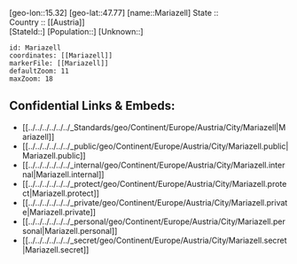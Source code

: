 ﻿---
location: [47.77,15.32] 
mapzoom: [7,12] 
mapmarker: city 
type: City
tags:
- geo/City


SpocWebEntityId: 32285
isDeleted: false
confidential: public

---
[geo-lon::15.32] 
[geo-lat::47.77] 
[name::Mariazell] 
State ::  
Country :: [[Austria]]  
[StateId::] 
[Population::] 
[Unknown::] 


```leaflet
id: Mariazell
coordinates: [[Mariazell]] 
markerFile: [[Mariazell]] 
defaultZoom: 11 
maxZoom: 18
```


## Confidential Links & Embeds: 
- [[../../../../../../_Standards/geo/Continent/Europe/Austria/City/Mariazell|Mariazell]] 
- [[../../../../../../_public/geo/Continent/Europe/Austria/City/Mariazell.public|Mariazell.public]] 
- [[../../../../../../_internal/geo/Continent/Europe/Austria/City/Mariazell.internal|Mariazell.internal]] 
- [[../../../../../../_protect/geo/Continent/Europe/Austria/City/Mariazell.protect|Mariazell.protect]] 
- [[../../../../../../_private/geo/Continent/Europe/Austria/City/Mariazell.private|Mariazell.private]] 
- [[../../../../../../_personal/geo/Continent/Europe/Austria/City/Mariazell.personal|Mariazell.personal]] 
- [[../../../../../../_secret/geo/Continent/Europe/Austria/City/Mariazell.secret|Mariazell.secret]] 
